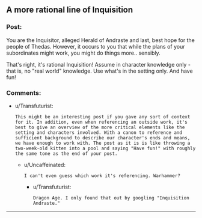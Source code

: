 ## A more rational line of Inquisition

### Post:

You are the Inquisitor, alleged Herald of Andraste and last, best hope for the people of Thedas. However, it occurs to you that while the plans of your subordinates might work, you might do things more.. sensibly.

That's right, it's rational Inquisition! Assume in character knowledge only - that is, no "real world" knowledge. Use what's in the setting only. And have fun!

### Comments:

- u/Transfuturist:
  ```
  This might be an interesting post if you gave any sort of context for it. In addition, even when referencing an outside work, it's best to give an overview of the more critical elements like the setting and characters involved. With a canon to reference and sufficient background to describe our character's ends and means, we have enough to work with. The post as it is is like throwing a two-week-old kitten into a pool and saying "Have fun!" with roughly the same tone as the end of your post.
  ```

  - u/Uncaffeinated:
    ```
    I can't even guess which work it's referencing. Warhammer?
    ```

    - u/Transfuturist:
      ```
      Dragon Age. I only found that out by googling "Inquisition Andraste."
      ```

---

